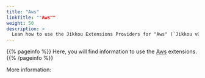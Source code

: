 ```yaml
---
title: "Aws"
linkTitle: ""Aws""
weight: 50
description: >
  Lean how to use the Jikkou Extensions Providers for "Aws" (`Jikkou v0.36`).
---
```


{{% pageinfo %}}
Here, you will find information to use the [Aws](https://docs.aws.amazon.com) extensions.
{{% /pageinfo %}}

More information:
